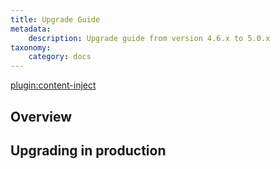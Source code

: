 ```yaml
---
title: Upgrade Guide
metadata:
    description: Upgrade guide from version 4.6.x to 5.0.x
taxonomy:
    category: docs
---
```

[plugin:content-inject](/modular/_update5.0)

## Overview

<!-- General syntax and PHP 8 return types -->

## Upgrading in production
